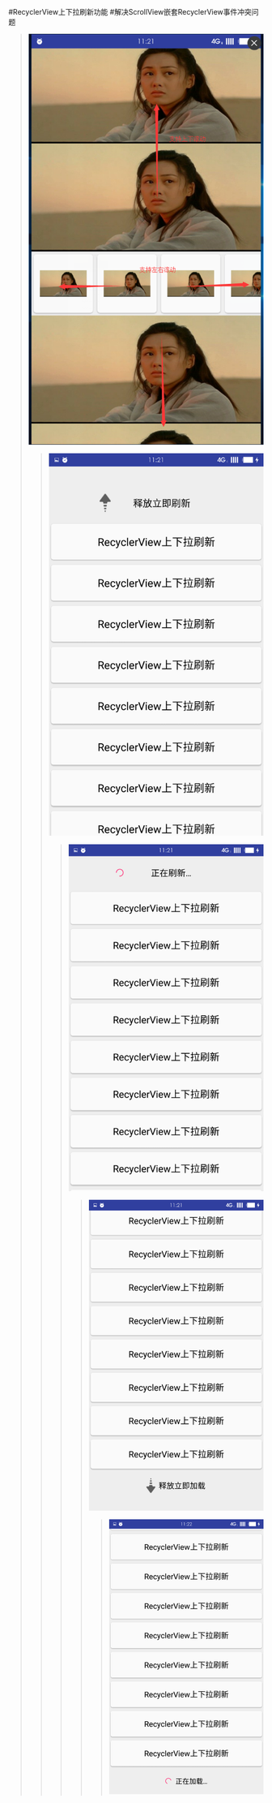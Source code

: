 #RecyclerView上下拉刷新功能
#解决ScrollView嵌套RecyclerView事件冲突问题
</br>
>![github](https://raw.githubusercontent.com/hunimeizi/RecyclerviewPullDownRefresh/master/app/src/main/res/mipmap-hdpi/image5.png "github")
>
>>![github](https://raw.githubusercontent.com/hunimeizi/RecyclerviewPullDownRefresh/master/app/src/main/res/mipmap-hdpi/image1.png "github")
>>
>>>![github](https://raw.githubusercontent.com/hunimeizi/RecyclerviewPullDownRefresh/master/app/src/main/res/mipmap-hdpi/image2.png "github")
>>>
>>>>![github](https://raw.githubusercontent.com/hunimeizi/RecyclerviewPullDownRefresh/master/app/src/main/res/mipmap-hdpi/image3.png "github")
>>>>
>>>>>![github](https://raw.githubusercontent.com/hunimeizi/RecyclerviewPullDownRefresh/master/app/src/main/res/mipmap-hdpi/image4.png "github")